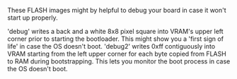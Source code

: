 These FLASH images might by helpful to debug your board in case it won't start up properly.

'debug' writes a back and a white 8x8 pixel square into VRAM's upper left corner
        prior to starting the bootloader.
        This might show you a 'first sign of life' in case the OS doesn't boot.
'debug2' writes 0xff contiguously into VRAM starting from the left upper corner
         for each byte copied from FLASH to RAM during bootstrapping.
         This lets you monitor the boot process in case the OS doesn't boot.
